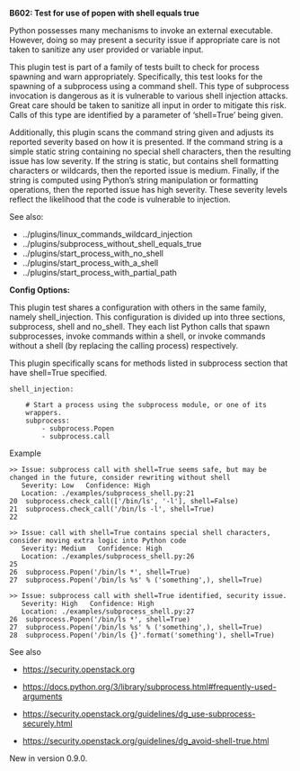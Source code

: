 **B602: Test for use of popen with shell equals true**

Python possesses many mechanisms to invoke an external executable.
However, doing so may present a security issue if appropriate care is
not taken to sanitize any user provided or variable input.

This plugin test is part of a family of tests built to check for process
spawning and warn appropriately. Specifically, this test looks for the
spawning of a subprocess using a command shell. This type of subprocess
invocation is dangerous as it is vulnerable to various shell injection
attacks. Great care should be taken to sanitize all input in order to
mitigate this risk. Calls of this type are identified by a parameter of
‘shell=True’ being given.

Additionally, this plugin scans the command string given and adjusts its
reported severity based on how it is presented. If the command string is
a simple static string containing no special shell characters, then the
resulting issue has low severity. If the string is static, but contains
shell formatting characters or wildcards, then the reported issue is
medium. Finally, if the string is computed using Python’s string
manipulation or formatting operations, then the reported issue has high
severity. These severity levels reflect the likelihood that the code is
vulnerable to injection.

See also:

-   ../plugins/linux\_commands\_wildcard\_injection
-   ../plugins/subprocess\_without\_shell\_equals\_true
-   ../plugins/start\_process\_with\_no\_shell
-   ../plugins/start\_process\_with\_a\_shell
-   ../plugins/start\_process\_with\_partial\_path

**Config Options:**

This plugin test shares a configuration with others in the same family,
namely shell\_injection. This configuration is divided up into three
sections, subprocess, shell and no\_shell. They each list Python calls
that spawn subprocesses, invoke commands within a shell, or invoke
commands without a shell (by replacing the calling process)
respectively.

This plugin specifically scans for methods listed in subprocess section
that have shell=True specified.

    shell_injection:

        # Start a process using the subprocess module, or one of its
        wrappers.
        subprocess:
            - subprocess.Popen
            - subprocess.call

Example  

<!-- -->

    >> Issue: subprocess call with shell=True seems safe, but may be
    changed in the future, consider rewriting without shell
       Severity: Low   Confidence: High
       Location: ./examples/subprocess_shell.py:21
    20  subprocess.check_call(['/bin/ls', '-l'], shell=False)
    21  subprocess.check_call('/bin/ls -l', shell=True)
    22

    >> Issue: call with shell=True contains special shell characters,
    consider moving extra logic into Python code
       Severity: Medium   Confidence: High
       Location: ./examples/subprocess_shell.py:26
    25
    26  subprocess.Popen('/bin/ls *', shell=True)
    27  subprocess.Popen('/bin/ls %s' % ('something',), shell=True)

    >> Issue: subprocess call with shell=True identified, security issue.
       Severity: High   Confidence: High
       Location: ./examples/subprocess_shell.py:27
    26  subprocess.Popen('/bin/ls *', shell=True)
    27  subprocess.Popen('/bin/ls %s' % ('something',), shell=True)
    28  subprocess.Popen('/bin/ls {}'.format('something'), shell=True)

See also

-   <https://security.openstack.org>

-   <https://docs.python.org/3/library/subprocess.html#frequently-used-arguments>

-   <https://security.openstack.org/guidelines/dg_use-subprocess-securely.html>

-   <https://security.openstack.org/guidelines/dg_avoid-shell-true.html>

New in version 0.9.0.
